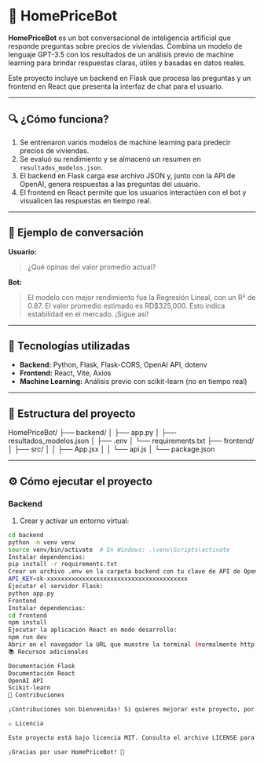 # 🏡 HomePriceBot

**HomePriceBot** es un bot conversacional de inteligencia artificial que responde preguntas sobre precios de viviendas. Combina un modelo de lenguaje GPT-3.5 con los resultados de un análisis previo de machine learning para brindar respuestas claras, útiles y basadas en datos reales.

Este proyecto incluye un backend en Flask que procesa las preguntas y un frontend en React que presenta la interfaz de chat para el usuario.

---

## 🔍 ¿Cómo funciona?

1. Se entrenaron varios modelos de machine learning para predecir precios de viviendas.
2. Se evaluó su rendimiento y se almacenó un resumen en `resultados_modelos.json`.
3. El backend en Flask carga ese archivo JSON y, junto con la API de OpenAI, genera respuestas a las preguntas del usuario.
4. El frontend en React permite que los usuarios interactúen con el bot y visualicen las respuestas en tiempo real.

---

## 💬 Ejemplo de conversación

**Usuario:**

> ¿Qué opinas del valor promedio actual?

**Bot:**

> El modelo con mejor rendimiento fue la Regresión Lineal, con un R² de 0.87. El valor promedio estimado es RD$325,000. Esto indica estabilidad en el mercado. ¡Sigue así!

---

## 🧩 Tecnologías utilizadas

- **Backend:** Python, Flask, Flask-CORS, OpenAI API, dotenv
- **Frontend:** React, Vite, Axios
- **Machine Learning:** Análisis previo con scikit-learn (no en tiempo real)

---

## 📁 Estructura del proyecto

HomePriceBot/
├── backend/
│ ├── app.py
│ ├── resultados_modelos.json
│ ├── .env
│ └── requirements.txt
├── frontend/
│ ├── src/
│ │ ├── App.jsx
│ │ └── api.js
│ └── package.json

---

## ⚙️ Cómo ejecutar el proyecto

### Backend

1. Crear y activar un entorno virtual:

```bash
cd backend
python -m venv venv
source venv/bin/activate  # En Windows: .\venv\Scripts\activate
Instalar dependencias:
pip install -r requirements.txt
Crear un archivo .env en la carpeta backend con tu clave de API de OpenAI:
API_KEY=sk-xxxxxxxxxxxxxxxxxxxxxxxxxxxxxxxxxxxxxxxx
Ejecutar el servidor Flask:
python app.py
Frontend
Instalar dependencias:
cd frontend
npm install
Ejecutar la aplicación React en modo desarrollo:
npm run dev
Abrir en el navegador la URL que muestre la terminal (normalmente http://localhost:3000).
📚 Recursos adicionales

Documentación Flask
Documentación React
OpenAI API
Scikit-learn
🤝 Contribuciones

¡Contribuciones son bienvenidas! Si quieres mejorar este proyecto, por favor abre un issue o envía un pull request.

⚠️ Licencia

Este proyecto está bajo licencia MIT. Consulta el archivo LICENSE para más detalles.

¡Gracias por usar HomePriceBot! 🚀

```
